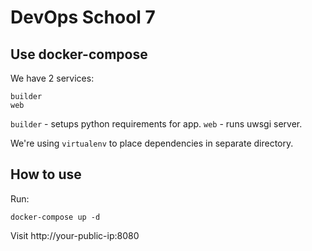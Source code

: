# DevOps School 7

## Use docker-compose

We have 2 services:

    builder
    web


`builder` - setups python requirements for app.
`web` - runs uwsgi server.

We're using `virtualenv` to place dependencies in separate directory.

## How to use

Run:

    docker-compose up -d

Visit http://your-public-ip:8080
